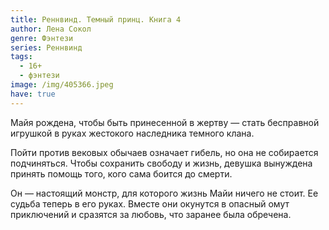 ```yaml
---
title: Реннвинд. Темный принц. Книга 4
author: Лена Сокол
genre: Фэнтези
series: Реннвинд
tags:
  - 16+
  - фэнтези
image: /img/405366.jpeg
have: true
---
```

Майя рождена, чтобы быть принесенной в жертву — стать бесправной игрушкой в руках жестокого наследника темного клана.

Пойти против вековых обычаев означает гибель, но она не собирается подчиняться. Чтобы сохранить свободу и жизнь, девушка вынуждена принять помощь того, кого сама боится до смерти.

Он — настоящий монстр, для которого жизнь Майи ничего не стоит. Ее судьба теперь в его руках. Вместе они окунутся в опасный омут приключений и сразятся за любовь, что заранее была обречена.